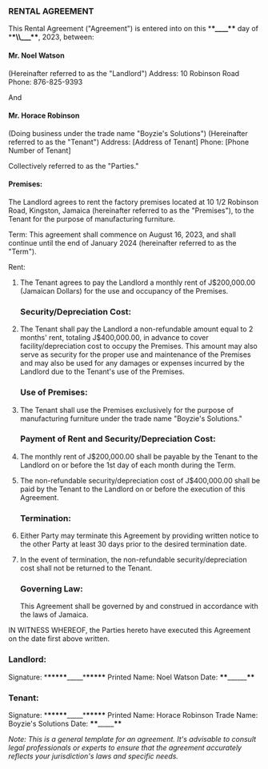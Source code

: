 ### RENTAL AGREEMENT

This Rental Agreement ("Agreement") is entered into on this \***\*\_\_\_\_\*\*** day of \***\*\\\\\_\_\_\*\***, 2023, between:

#### Mr. Noel Watson

(Hereinafter referred to as the "Landlord")
Address: 10 Robinson Road
Phone: 876-825-9393

And

#### Mr. Horace Robinson

(Doing business under the trade name "Boyzie's Solutions")
(Hereinafter referred to as the "Tenant")
Address: [Address of Tenant]
Phone: [Phone Number of Tenant]

Collectively referred to as the "Parties."

#### Premises:

The Landlord agrees to rent the factory premises located at 10 1/2 Robinson Road, Kingston, Jamaica (hereinafter referred to as the "Premises"), to the Tenant for the purpose of manufacturing furniture.

Term: This agreement shall commence on August 16, 2023, and shall continue until the end of January 2024 (hereinafter referred to as the "Term").

Rent:

1. The Tenant agrees to pay the Landlord a monthly rent of J$200,000.00 (Jamaican Dollars) for the use and occupancy of the Premises.

   ### Security/Depreciation Cost:

1. The Tenant shall pay the Landlord a non-refundable amount equal to 2 months' rent, totaling J$400,000.00, in advance to cover facility/depreciation cost to occupy the Premises. This amount may also serve as security for the proper use and maintenance of the Premises and may also be used for any damages or expenses incurred by the Landlord due to the Tenant's use of the Premises.

   ### Use of Premises:

1. The Tenant shall use the Premises exclusively for the purpose of manufacturing furniture under the trade name "Boyzie's Solutions."

   ### Payment of Rent and Security/Depreciation Cost:

1. The monthly rent of J$200,000.00 shall be payable by the Tenant to the Landlord on or before the 1st day of each month during the Term.
1. The non-refundable security/depreciation cost of J$400,000.00 shall be paid by the Tenant to the Landlord on or before the execution of this Agreement.

   ### Termination:

1. Either Party may terminate this Agreement by providing written notice to the other Party at least 30 days prior to the desired termination date.
1. In the event of termination, the non-refundable security/depreciation cost shall not be returned to the Tenant.

   ### Governing Law:

   This Agreement shall be governed by and construed in accordance with the laws of Jamaica.

IN WITNESS WHEREOF, the Parties hereto have executed this Agreement on the date first above written.

### Landlord:

Signature: \***\*\*\*\*\***\_\_\_\_\_\***\*\*\*\*\***
Printed Name: Noel Watson
Date: **\*\***\_\_\_\_\_\_**\*\***

### Tenant:

Signature: \***\*\*\*\*\***\_\_\_\_\_\***\*\*\*\*\***
Printed Name: Horace Robinson
Trade Name: Boyzie's Solutions
Date: **\*\***\_\_\_\_\_**\*\***

_*Note: This is a general template for an agreement. It's advisable to consult legal professionals or experts to ensure that the agreement accurately reflects your jurisdiction's laws and specific needs.*_
